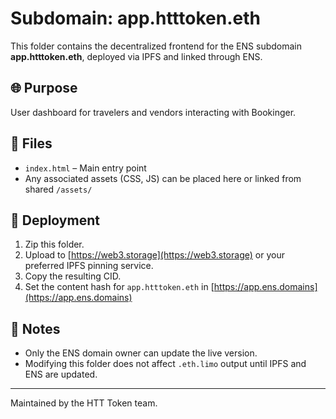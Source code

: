 # Subdomain: app.htttoken.eth

This folder contains the decentralized frontend for the ENS subdomain **app.htttoken.eth**, deployed via IPFS and linked through ENS.

## 🌐 Purpose

User dashboard for travelers and vendors interacting with Bookinger.

## 📁 Files

- `index.html` – Main entry point
- Any associated assets (CSS, JS) can be placed here or linked from shared `/assets/`

## 🚀 Deployment

1. Zip this folder.
2. Upload to [https://web3.storage](https://web3.storage) or your preferred IPFS pinning service.
3. Copy the resulting CID.
4. Set the content hash for `app.htttoken.eth` in [https://app.ens.domains](https://app.ens.domains)

## 🔐 Notes

- Only the ENS domain owner can update the live version.
- Modifying this folder does not affect `.eth.limo` output until IPFS and ENS are updated.

---

Maintained by the HTT Token team.
